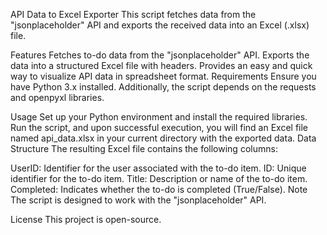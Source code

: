API Data to Excel Exporter
This script fetches data from the "jsonplaceholder" API and exports the received data into an Excel (.xlsx) file.

Features
Fetches to-do data from the "jsonplaceholder" API.
Exports the data into a structured Excel file with headers.
Provides an easy and quick way to visualize API data in spreadsheet format.
Requirements
Ensure you have Python 3.x installed. Additionally, the script depends on the requests and openpyxl libraries.

Usage
Set up your Python environment and install the required libraries.
Run the script, and upon successful execution, you will find an Excel file named api_data.xlsx in your current directory with the exported data.
Data Structure
The resulting Excel file contains the following columns:

UserID: Identifier for the user associated with the to-do item.
ID: Unique identifier for the to-do item.
Title: Description or name of the to-do item.
Completed: Indicates whether the to-do is completed (True/False).
Note
The script is designed to work with the "jsonplaceholder" API.

License
This project is open-source.

